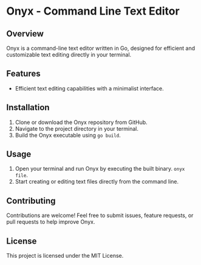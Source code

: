 # Onyx - Command Line Text Editor

## Overview
Onyx is a command-line text editor written in Go, designed for efficient and customizable text editing directly in your terminal.

## Features
- Efficient text editing capabilities with a minimalist interface.
<!-- - Support for syntax highlighting and customizable themes. -->
<!-- - Integration with Git for version control within the editor. -->

## Installation
1. Clone or download the Onyx repository from GitHub.
2. Navigate to the project directory in your terminal.
3. Build the Onyx executable using `go build`.

## Usage
1. Open your terminal and run Onyx by executing the built binary.
 `onyx file`.
2. Start creating or editing text files directly from the command line.

## Contributing
Contributions are welcome! Feel free to submit issues, feature requests, or pull requests to help improve Onyx.

## License
This project is licensed under the MIT License.
